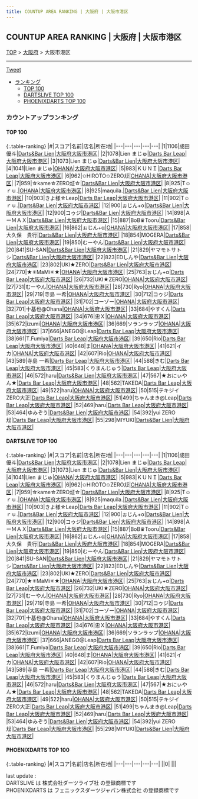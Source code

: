```yaml
---
title: COUNTUP AREA RANKING | 大阪府 | 大阪市港区
---
```

## COUNTUP AREA RANKING | 大阪府 | 大阪市港区

[TOP](/darts/rank/) > [大阪府](/darts/rank/大阪府/) > 大阪市港区

___

<a href="https://twitter.com/share?ref_src=twsrc%5Etfw" data-text="COUNTUP AREA RANKING | 大阪府大阪市港区" class="twitter-share-button" data-hashtags="DARTSLIVE,PHOENIXDARTS,darts,ダーツ" data-show-count="false">Tweet</a>

* [ランキング](#カウントアップランキング)
    * [TOP 100](#top-100)
    * [DARTSLIVE TOP 100](#dartslive-top-100)
    * [PHOENIXDARTS TOP 100](#phoenixdarts-top-100)

### カウントアップランキング

#### TOP 100



{:.table-ranking}
|#|スコア|名前|店名|所在地|
|---|---|---|---|---|
|1|1106|<span class="rank-name-dl">成田 優斗</span>|<a href="https://search.dartslive.com/jp/shop/5c38c1c30c685fd00d9b047a20a7ba1e">Darts&Bar Lien</a>|<a href="/darts/rank/大阪府/大阪市港区">大阪府大阪市港区</a>|
|2|1078|<span class="rank-name-dl">Lien まじゅ</span>|<a href="https://search.dartslive.com/jp/shop/c7ba8493d521df830d9b047a20a7ba1e">Darts Bar Leap</a>|<a href="/darts/rank/大阪府/大阪市港区">大阪府大阪市港区</a>|
|3|1073|<span class="rank-name-dl">Lien まじゅ</span>|<a href="https://search.dartslive.com/jp/shop/5c38c1c30c685fd00d9b047a20a7ba1e">Darts&Bar Lien</a>|<a href="/darts/rank/大阪府/大阪市港区">大阪府大阪市港区</a>|
|4|1041|<span class="rank-name-dl">Lien まじゅ</span>|<a href="https://search.dartslive.com/jp/shop/35a27cc5f0c68f4c0d9b047a20a7ba1e">OHANA</a>|<a href="/darts/rank/大阪府/大阪市港区">大阪府大阪市港区</a>|
|5|983|<span class="rank-name-dl">ＫＵＮＩ</span>|<a href="https://search.dartslive.com/jp/shop/c7ba8493d521df830d9b047a20a7ba1e">Darts Bar Leap</a>|<a href="/darts/rank/大阪府/大阪市港区">大阪府大阪市港区</a>|
|6|962|<span class="rank-name-dl">✩HIROTO✩ZERO㍽</span>|<a href="https://search.dartslive.com/jp/shop/35a27cc5f0c68f4c0d9b047a20a7ba1e">OHANA</a>|<a href="/darts/rank/大阪府/大阪市港区">大阪府大阪市港区</a>|
|7|959|<span class="rank-name-dl">☆kame☆ZERO㍽☆</span>|<a href="https://search.dartslive.com/jp/shop/5c38c1c30c685fd00d9b047a20a7ba1e">Darts&Bar Lien</a>|<a href="/darts/rank/大阪府/大阪市港区">大阪府大阪市港区</a>|
|8|925|<span class="rank-name-dl">T☺︎ｒｕ.</span>|<a href="https://search.dartslive.com/jp/shop/35a27cc5f0c68f4c0d9b047a20a7ba1e">OHANA</a>|<a href="/darts/rank/大阪府/大阪市港区">大阪府大阪市港区</a>|
|8|925|<span class="rank-name-dl">maquila.</span>|<a href="https://search.dartslive.com/jp/shop/5c38c1c30c685fd00d9b047a20a7ba1e">Darts&Bar Lien</a>|<a href="/darts/rank/大阪府/大阪市港区">大阪府大阪市港区</a>|
|10|903|<span class="rank-name-dl">きよ様☆Leap</span>|<a href="https://search.dartslive.com/jp/shop/c7ba8493d521df830d9b047a20a7ba1e">Darts Bar Leap</a>|<a href="/darts/rank/大阪府/大阪市港区">大阪府大阪市港区</a>|
|11|902|<span class="rank-name-dl">T☺︎ｒｕ.</span>|<a href="https://search.dartslive.com/jp/shop/5c38c1c30c685fd00d9b047a20a7ba1e">Darts&Bar Lien</a>|<a href="/darts/rank/大阪府/大阪市港区">大阪府大阪市港区</a>|
|12|900|<span class="rank-name-dl">ぉじん+α</span>|<a href="https://search.dartslive.com/jp/shop/5c38c1c30c685fd00d9b047a20a7ba1e">Darts&Bar Lien</a>|<a href="/darts/rank/大阪府/大阪市港区">大阪府大阪市港区</a>|
|12|900|<span class="rank-name-dl">コゥジ</span>|<a href="https://search.dartslive.com/jp/shop/5c38c1c30c685fd00d9b047a20a7ba1e">Darts&Bar Lien</a>|<a href="/darts/rank/大阪府/大阪市港区">大阪府大阪市港区</a>|
|14|898|<span class="rank-name-dl">ＡーＭＡＸ</span>|<a href="https://search.dartslive.com/jp/shop/5c38c1c30c685fd00d9b047a20a7ba1e">Darts&Bar Lien</a>|<a href="/darts/rank/大阪府/大阪市港区">大阪府大阪市港区</a>|
|15|887|<span class="rank-name-dl">BoB♛Tooru</span>|<a href="https://search.dartslive.com/jp/shop/5c38c1c30c685fd00d9b047a20a7ba1e">Darts&Bar Lien</a>|<a href="/darts/rank/大阪府/大阪市港区">大阪府大阪市港区</a>|
|16|862|<span class="rank-name-dl">ぉじん+α</span>|<a href="https://search.dartslive.com/jp/shop/35a27cc5f0c68f4c0d9b047a20a7ba1e">OHANA</a>|<a href="/darts/rank/大阪府/大阪市港区">大阪府大阪市港区</a>|
|17|858|<span class="rank-name-dl">大久保　貴行</span>|<a href="https://search.dartslive.com/jp/shop/5c38c1c30c685fd00d9b047a20a7ba1e">Darts&Bar Lien</a>|<a href="/darts/rank/大阪府/大阪市港区">大阪府大阪市港区</a>|
|18|854|<span class="rank-name-dl">MOGERA</span>|<a href="https://search.dartslive.com/jp/shop/5c38c1c30c685fd00d9b047a20a7ba1e">Darts&Bar Lien</a>|<a href="/darts/rank/大阪府/大阪市港区">大阪府大阪市港区</a>|
|19|850|<span class="rank-name-dl">むーやん</span>|<a href="https://search.dartslive.com/jp/shop/5c38c1c30c685fd00d9b047a20a7ba1e">Darts&Bar Lien</a>|<a href="/darts/rank/大阪府/大阪市港区">大阪府大阪市港区</a>|
|20|841|<span class="rank-name-dl">SU-SAN</span>|<a href="https://search.dartslive.com/jp/shop/5c38c1c30c685fd00d9b047a20a7ba1e">Darts&Bar Lien</a>|<a href="/darts/rank/大阪府/大阪市港区">大阪府大阪市港区</a>|
|21|829|<span class="rank-name-dl">ヤマモトサトシ</span>|<a href="https://search.dartslive.com/jp/shop/5c38c1c30c685fd00d9b047a20a7ba1e">Darts&Bar Lien</a>|<a href="/darts/rank/大阪府/大阪市港区">大阪府大阪市港区</a>|
|22|823|<span class="rank-name-dl">EDしんや</span>|<a href="https://search.dartslive.com/jp/shop/5c38c1c30c685fd00d9b047a20a7ba1e">Darts&Bar Lien</a>|<a href="/darts/rank/大阪府/大阪市港区">大阪府大阪市港区</a>|
|23|802|<span class="rank-name-dl">UKI★ZERO</span>|<a href="https://search.dartslive.com/jp/shop/5c38c1c30c685fd00d9b047a20a7ba1e">Darts&Bar Lien</a>|<a href="/darts/rank/大阪府/大阪市港区">大阪府大阪市港区</a>|
|24|770|<span class="rank-name-dl">★✳︎MaMi✳︎★</span>|<a href="https://search.dartslive.com/jp/shop/35a27cc5f0c68f4c0d9b047a20a7ba1e">OHANA</a>|<a href="/darts/rank/大阪府/大阪市港区">大阪府大阪市港区</a>|
|25|763|<span class="rank-name-dl">ぉじん+α</span>|<a href="https://search.dartslive.com/jp/shop/c7ba8493d521df830d9b047a20a7ba1e">Darts Bar Leap</a>|<a href="/darts/rank/大阪府/大阪市港区">大阪府大阪市港区</a>|
|26|732|<span class="rank-name-dl">UKI★ZERO</span>|<a href="https://search.dartslive.com/jp/shop/35a27cc5f0c68f4c0d9b047a20a7ba1e">OHANA</a>|<a href="/darts/rank/大阪府/大阪市港区">大阪府大阪市港区</a>|
|27|731|<span class="rank-name-dl">むーやん</span>|<a href="https://search.dartslive.com/jp/shop/35a27cc5f0c68f4c0d9b047a20a7ba1e">OHANA</a>|<a href="/darts/rank/大阪府/大阪市港区">大阪府大阪市港区</a>|
|28|730|<span class="rank-name-dl">Ryo</span>|<a href="https://search.dartslive.com/jp/shop/35a27cc5f0c68f4c0d9b047a20a7ba1e">OHANA</a>|<a href="/darts/rank/大阪府/大阪市港区">大阪府大阪市港区</a>|
|29|719|<span class="rank-name-dl">寺島 一希</span>|<a href="https://search.dartslive.com/jp/shop/35a27cc5f0c68f4c0d9b047a20a7ba1e">OHANA</a>|<a href="/darts/rank/大阪府/大阪市港区">大阪府大阪市港区</a>|
|30|712|<span class="rank-name-dl">コゥジ</span>|<a href="https://search.dartslive.com/jp/shop/c7ba8493d521df830d9b047a20a7ba1e">Darts Bar Leap</a>|<a href="/darts/rank/大阪府/大阪市港区">大阪府大阪市港区</a>|
|31|702|<span class="rank-name-dl">コーゾー</span>|<a href="https://search.dartslive.com/jp/shop/35a27cc5f0c68f4c0d9b047a20a7ba1e">OHANA</a>|<a href="/darts/rank/大阪府/大阪市港区">大阪府大阪市港区</a>|
|32|701|<span class="rank-name-dl">十基也@Ohana</span>|<a href="https://search.dartslive.com/jp/shop/35a27cc5f0c68f4c0d9b047a20a7ba1e">OHANA</a>|<a href="/darts/rank/大阪府/大阪市港区">大阪府大阪市港区</a>|
|33|684|<span class="rank-name-dl">やすくん</span>|<a href="https://search.dartslive.com/jp/shop/c7ba8493d521df830d9b047a20a7ba1e">Darts Bar Leap</a>|<a href="/darts/rank/大阪府/大阪市港区">大阪府大阪市港区</a>|
|34|676|<span class="rank-name-dl">忠Ｘ</span>|<a href="https://search.dartslive.com/jp/shop/35a27cc5f0c68f4c0d9b047a20a7ba1e">OHANA</a>|<a href="/darts/rank/大阪府/大阪市港区">大阪府大阪市港区</a>|
|35|672|<span class="rank-name-dl">izumi</span>|<a href="https://search.dartslive.com/jp/shop/35a27cc5f0c68f4c0d9b047a20a7ba1e">OHANA</a>|<a href="/darts/rank/大阪府/大阪市港区">大阪府大阪市港区</a>|
|36|669|<span class="rank-name-dl">ソランラップ</span>|<a href="https://search.dartslive.com/jp/shop/35a27cc5f0c68f4c0d9b047a20a7ba1e">OHANA</a>|<a href="/darts/rank/大阪府/大阪市港区">大阪府大阪市港区</a>|
|37|666|<span class="rank-name-dl">ANEGO@Leap</span>|<a href="https://search.dartslive.com/jp/shop/c7ba8493d521df830d9b047a20a7ba1e">Darts Bar Leap</a>|<a href="/darts/rank/大阪府/大阪市港区">大阪府大阪市港区</a>|
|38|661|<span class="rank-name-dl">T.Fumiya</span>|<a href="https://search.dartslive.com/jp/shop/c7ba8493d521df830d9b047a20a7ba1e">Darts Bar Leap</a>|<a href="/darts/rank/大阪府/大阪市港区">大阪府大阪市港区</a>|
|39|650|<span class="rank-name-dl">Rio</span>|<a href="https://search.dartslive.com/jp/shop/c7ba8493d521df830d9b047a20a7ba1e">Darts Bar Leap</a>|<a href="/darts/rank/大阪府/大阪市港区">大阪府大阪市港区</a>|
|40|648|<span class="rank-name-dl">ま</span>|<a href="https://search.dartslive.com/jp/shop/35a27cc5f0c68f4c0d9b047a20a7ba1e">OHANA</a>|<a href="/darts/rank/大阪府/大阪市港区">大阪府大阪市港区</a>|
|41|621|<span class="rank-name-dl">イカ</span>|<a href="https://search.dartslive.com/jp/shop/35a27cc5f0c68f4c0d9b047a20a7ba1e">OHANA</a>|<a href="/darts/rank/大阪府/大阪市港区">大阪府大阪市港区</a>|
|42|607|<span class="rank-name-dl">Rio</span>|<a href="https://search.dartslive.com/jp/shop/35a27cc5f0c68f4c0d9b047a20a7ba1e">OHANA</a>|<a href="/darts/rank/大阪府/大阪市港区">大阪府大阪市港区</a>|
|43|589|<span class="rank-name-dl">寺島 一希</span>|<a href="https://search.dartslive.com/jp/shop/c7ba8493d521df830d9b047a20a7ba1e">Darts Bar Leap</a>|<a href="/darts/rank/大阪府/大阪市港区">大阪府大阪市港区</a>|
|44|588|<span class="rank-name-dl">きむ</span>|<a href="https://search.dartslive.com/jp/shop/c7ba8493d521df830d9b047a20a7ba1e">Darts Bar Leap</a>|<a href="/darts/rank/大阪府/大阪市港区">大阪府大阪市港区</a>|
|45|583|<span class="rank-name-dl">くりまんじゅう</span>|<a href="https://search.dartslive.com/jp/shop/c7ba8493d521df830d9b047a20a7ba1e">Darts Bar Leap</a>|<a href="/darts/rank/大阪府/大阪市港区">大阪府大阪市港区</a>|
|46|572|<span class="rank-name-dl">haru</span>|<a href="https://search.dartslive.com/jp/shop/5c38c1c30c685fd00d9b047a20a7ba1e">Darts&Bar Lien</a>|<a href="/darts/rank/大阪府/大阪市港区">大阪府大阪市港区</a>|
|47|567|<span class="rank-name-dl">★おにぃやん★</span>|<a href="https://search.dartslive.com/jp/shop/c7ba8493d521df830d9b047a20a7ba1e">Darts Bar Leap</a>|<a href="/darts/rank/大阪府/大阪市港区">大阪府大阪市港区</a>|
|48|562|<span class="rank-name-dl">TAKEDA</span>|<a href="https://search.dartslive.com/jp/shop/c7ba8493d521df830d9b047a20a7ba1e">Darts Bar Leap</a>|<a href="/darts/rank/大阪府/大阪市港区">大阪府大阪市港区</a>|
|49|522|<span class="rank-name-dl">haru</span>|<a href="https://search.dartslive.com/jp/shop/35a27cc5f0c68f4c0d9b047a20a7ba1e">OHANA</a>|<a href="/darts/rank/大阪府/大阪市港区">大阪府大阪市港区</a>|
|50|515|<span class="rank-name-dl">テキジイZERO大正</span>|<a href="https://search.dartslive.com/jp/shop/c7ba8493d521df830d9b047a20a7ba1e">Darts Bar Leap</a>|<a href="/darts/rank/大阪府/大阪市港区">大阪府大阪市港区</a>|
|51|499|<span class="rank-name-dl">ちゃんまき@Leap</span>|<a href="https://search.dartslive.com/jp/shop/c7ba8493d521df830d9b047a20a7ba1e">Darts Bar Leap</a>|<a href="/darts/rank/大阪府/大阪市港区">大阪府大阪市港区</a>|
|52|469|<span class="rank-name-dl">haru</span>|<a href="https://search.dartslive.com/jp/shop/c7ba8493d521df830d9b047a20a7ba1e">Darts Bar Leap</a>|<a href="/darts/rank/大阪府/大阪市港区">大阪府大阪市港区</a>|
|53|464|<span class="rank-name-dl">ゆみぞう</span>|<a href="https://search.dartslive.com/jp/shop/5c38c1c30c685fd00d9b047a20a7ba1e">Darts&Bar Lien</a>|<a href="/darts/rank/大阪府/大阪市港区">大阪府大阪市港区</a>|
|54|392|<span class="rank-name-dl">yui ZERO㍽</span>|<a href="https://search.dartslive.com/jp/shop/c7ba8493d521df830d9b047a20a7ba1e">Darts Bar Leap</a>|<a href="/darts/rank/大阪府/大阪市港区">大阪府大阪市港区</a>|
|55|298|<span class="rank-name-dl">MIYUKI</span>|<a href="https://search.dartslive.com/jp/shop/5c38c1c30c685fd00d9b047a20a7ba1e">Darts&Bar Lien</a>|<a href="/darts/rank/大阪府/大阪市港区">大阪府大阪市港区</a>|


#### DARTSLIVE TOP 100



{:.table-ranking}
|#|スコア|名前|店名|所在地|
|---|---|---|---|---|
|1|1106|<span class="rank-name-dl">成田 優斗</span>|<a href="https://search.dartslive.com/jp/shop/5c38c1c30c685fd00d9b047a20a7ba1e">Darts&Bar Lien</a>|<a href="/darts/rank/大阪府/大阪市港区">大阪府大阪市港区</a>|
|2|1078|<span class="rank-name-dl">Lien まじゅ</span>|<a href="https://search.dartslive.com/jp/shop/c7ba8493d521df830d9b047a20a7ba1e">Darts Bar Leap</a>|<a href="/darts/rank/大阪府/大阪市港区">大阪府大阪市港区</a>|
|3|1073|<span class="rank-name-dl">Lien まじゅ</span>|<a href="https://search.dartslive.com/jp/shop/5c38c1c30c685fd00d9b047a20a7ba1e">Darts&Bar Lien</a>|<a href="/darts/rank/大阪府/大阪市港区">大阪府大阪市港区</a>|
|4|1041|<span class="rank-name-dl">Lien まじゅ</span>|<a href="https://search.dartslive.com/jp/shop/35a27cc5f0c68f4c0d9b047a20a7ba1e">OHANA</a>|<a href="/darts/rank/大阪府/大阪市港区">大阪府大阪市港区</a>|
|5|983|<span class="rank-name-dl">ＫＵＮＩ</span>|<a href="https://search.dartslive.com/jp/shop/c7ba8493d521df830d9b047a20a7ba1e">Darts Bar Leap</a>|<a href="/darts/rank/大阪府/大阪市港区">大阪府大阪市港区</a>|
|6|962|<span class="rank-name-dl">✩HIROTO✩ZERO㍽</span>|<a href="https://search.dartslive.com/jp/shop/35a27cc5f0c68f4c0d9b047a20a7ba1e">OHANA</a>|<a href="/darts/rank/大阪府/大阪市港区">大阪府大阪市港区</a>|
|7|959|<span class="rank-name-dl">☆kame☆ZERO㍽☆</span>|<a href="https://search.dartslive.com/jp/shop/5c38c1c30c685fd00d9b047a20a7ba1e">Darts&Bar Lien</a>|<a href="/darts/rank/大阪府/大阪市港区">大阪府大阪市港区</a>|
|8|925|<span class="rank-name-dl">T☺︎ｒｕ.</span>|<a href="https://search.dartslive.com/jp/shop/35a27cc5f0c68f4c0d9b047a20a7ba1e">OHANA</a>|<a href="/darts/rank/大阪府/大阪市港区">大阪府大阪市港区</a>|
|8|925|<span class="rank-name-dl">maquila.</span>|<a href="https://search.dartslive.com/jp/shop/5c38c1c30c685fd00d9b047a20a7ba1e">Darts&Bar Lien</a>|<a href="/darts/rank/大阪府/大阪市港区">大阪府大阪市港区</a>|
|10|903|<span class="rank-name-dl">きよ様☆Leap</span>|<a href="https://search.dartslive.com/jp/shop/c7ba8493d521df830d9b047a20a7ba1e">Darts Bar Leap</a>|<a href="/darts/rank/大阪府/大阪市港区">大阪府大阪市港区</a>|
|11|902|<span class="rank-name-dl">T☺︎ｒｕ.</span>|<a href="https://search.dartslive.com/jp/shop/5c38c1c30c685fd00d9b047a20a7ba1e">Darts&Bar Lien</a>|<a href="/darts/rank/大阪府/大阪市港区">大阪府大阪市港区</a>|
|12|900|<span class="rank-name-dl">ぉじん+α</span>|<a href="https://search.dartslive.com/jp/shop/5c38c1c30c685fd00d9b047a20a7ba1e">Darts&Bar Lien</a>|<a href="/darts/rank/大阪府/大阪市港区">大阪府大阪市港区</a>|
|12|900|<span class="rank-name-dl">コゥジ</span>|<a href="https://search.dartslive.com/jp/shop/5c38c1c30c685fd00d9b047a20a7ba1e">Darts&Bar Lien</a>|<a href="/darts/rank/大阪府/大阪市港区">大阪府大阪市港区</a>|
|14|898|<span class="rank-name-dl">ＡーＭＡＸ</span>|<a href="https://search.dartslive.com/jp/shop/5c38c1c30c685fd00d9b047a20a7ba1e">Darts&Bar Lien</a>|<a href="/darts/rank/大阪府/大阪市港区">大阪府大阪市港区</a>|
|15|887|<span class="rank-name-dl">BoB♛Tooru</span>|<a href="https://search.dartslive.com/jp/shop/5c38c1c30c685fd00d9b047a20a7ba1e">Darts&Bar Lien</a>|<a href="/darts/rank/大阪府/大阪市港区">大阪府大阪市港区</a>|
|16|862|<span class="rank-name-dl">ぉじん+α</span>|<a href="https://search.dartslive.com/jp/shop/35a27cc5f0c68f4c0d9b047a20a7ba1e">OHANA</a>|<a href="/darts/rank/大阪府/大阪市港区">大阪府大阪市港区</a>|
|17|858|<span class="rank-name-dl">大久保　貴行</span>|<a href="https://search.dartslive.com/jp/shop/5c38c1c30c685fd00d9b047a20a7ba1e">Darts&Bar Lien</a>|<a href="/darts/rank/大阪府/大阪市港区">大阪府大阪市港区</a>|
|18|854|<span class="rank-name-dl">MOGERA</span>|<a href="https://search.dartslive.com/jp/shop/5c38c1c30c685fd00d9b047a20a7ba1e">Darts&Bar Lien</a>|<a href="/darts/rank/大阪府/大阪市港区">大阪府大阪市港区</a>|
|19|850|<span class="rank-name-dl">むーやん</span>|<a href="https://search.dartslive.com/jp/shop/5c38c1c30c685fd00d9b047a20a7ba1e">Darts&Bar Lien</a>|<a href="/darts/rank/大阪府/大阪市港区">大阪府大阪市港区</a>|
|20|841|<span class="rank-name-dl">SU-SAN</span>|<a href="https://search.dartslive.com/jp/shop/5c38c1c30c685fd00d9b047a20a7ba1e">Darts&Bar Lien</a>|<a href="/darts/rank/大阪府/大阪市港区">大阪府大阪市港区</a>|
|21|829|<span class="rank-name-dl">ヤマモトサトシ</span>|<a href="https://search.dartslive.com/jp/shop/5c38c1c30c685fd00d9b047a20a7ba1e">Darts&Bar Lien</a>|<a href="/darts/rank/大阪府/大阪市港区">大阪府大阪市港区</a>|
|22|823|<span class="rank-name-dl">EDしんや</span>|<a href="https://search.dartslive.com/jp/shop/5c38c1c30c685fd00d9b047a20a7ba1e">Darts&Bar Lien</a>|<a href="/darts/rank/大阪府/大阪市港区">大阪府大阪市港区</a>|
|23|802|<span class="rank-name-dl">UKI★ZERO</span>|<a href="https://search.dartslive.com/jp/shop/5c38c1c30c685fd00d9b047a20a7ba1e">Darts&Bar Lien</a>|<a href="/darts/rank/大阪府/大阪市港区">大阪府大阪市港区</a>|
|24|770|<span class="rank-name-dl">★✳︎MaMi✳︎★</span>|<a href="https://search.dartslive.com/jp/shop/35a27cc5f0c68f4c0d9b047a20a7ba1e">OHANA</a>|<a href="/darts/rank/大阪府/大阪市港区">大阪府大阪市港区</a>|
|25|763|<span class="rank-name-dl">ぉじん+α</span>|<a href="https://search.dartslive.com/jp/shop/c7ba8493d521df830d9b047a20a7ba1e">Darts Bar Leap</a>|<a href="/darts/rank/大阪府/大阪市港区">大阪府大阪市港区</a>|
|26|732|<span class="rank-name-dl">UKI★ZERO</span>|<a href="https://search.dartslive.com/jp/shop/35a27cc5f0c68f4c0d9b047a20a7ba1e">OHANA</a>|<a href="/darts/rank/大阪府/大阪市港区">大阪府大阪市港区</a>|
|27|731|<span class="rank-name-dl">むーやん</span>|<a href="https://search.dartslive.com/jp/shop/35a27cc5f0c68f4c0d9b047a20a7ba1e">OHANA</a>|<a href="/darts/rank/大阪府/大阪市港区">大阪府大阪市港区</a>|
|28|730|<span class="rank-name-dl">Ryo</span>|<a href="https://search.dartslive.com/jp/shop/35a27cc5f0c68f4c0d9b047a20a7ba1e">OHANA</a>|<a href="/darts/rank/大阪府/大阪市港区">大阪府大阪市港区</a>|
|29|719|<span class="rank-name-dl">寺島 一希</span>|<a href="https://search.dartslive.com/jp/shop/35a27cc5f0c68f4c0d9b047a20a7ba1e">OHANA</a>|<a href="/darts/rank/大阪府/大阪市港区">大阪府大阪市港区</a>|
|30|712|<span class="rank-name-dl">コゥジ</span>|<a href="https://search.dartslive.com/jp/shop/c7ba8493d521df830d9b047a20a7ba1e">Darts Bar Leap</a>|<a href="/darts/rank/大阪府/大阪市港区">大阪府大阪市港区</a>|
|31|702|<span class="rank-name-dl">コーゾー</span>|<a href="https://search.dartslive.com/jp/shop/35a27cc5f0c68f4c0d9b047a20a7ba1e">OHANA</a>|<a href="/darts/rank/大阪府/大阪市港区">大阪府大阪市港区</a>|
|32|701|<span class="rank-name-dl">十基也@Ohana</span>|<a href="https://search.dartslive.com/jp/shop/35a27cc5f0c68f4c0d9b047a20a7ba1e">OHANA</a>|<a href="/darts/rank/大阪府/大阪市港区">大阪府大阪市港区</a>|
|33|684|<span class="rank-name-dl">やすくん</span>|<a href="https://search.dartslive.com/jp/shop/c7ba8493d521df830d9b047a20a7ba1e">Darts Bar Leap</a>|<a href="/darts/rank/大阪府/大阪市港区">大阪府大阪市港区</a>|
|34|676|<span class="rank-name-dl">忠Ｘ</span>|<a href="https://search.dartslive.com/jp/shop/35a27cc5f0c68f4c0d9b047a20a7ba1e">OHANA</a>|<a href="/darts/rank/大阪府/大阪市港区">大阪府大阪市港区</a>|
|35|672|<span class="rank-name-dl">izumi</span>|<a href="https://search.dartslive.com/jp/shop/35a27cc5f0c68f4c0d9b047a20a7ba1e">OHANA</a>|<a href="/darts/rank/大阪府/大阪市港区">大阪府大阪市港区</a>|
|36|669|<span class="rank-name-dl">ソランラップ</span>|<a href="https://search.dartslive.com/jp/shop/35a27cc5f0c68f4c0d9b047a20a7ba1e">OHANA</a>|<a href="/darts/rank/大阪府/大阪市港区">大阪府大阪市港区</a>|
|37|666|<span class="rank-name-dl">ANEGO@Leap</span>|<a href="https://search.dartslive.com/jp/shop/c7ba8493d521df830d9b047a20a7ba1e">Darts Bar Leap</a>|<a href="/darts/rank/大阪府/大阪市港区">大阪府大阪市港区</a>|
|38|661|<span class="rank-name-dl">T.Fumiya</span>|<a href="https://search.dartslive.com/jp/shop/c7ba8493d521df830d9b047a20a7ba1e">Darts Bar Leap</a>|<a href="/darts/rank/大阪府/大阪市港区">大阪府大阪市港区</a>|
|39|650|<span class="rank-name-dl">Rio</span>|<a href="https://search.dartslive.com/jp/shop/c7ba8493d521df830d9b047a20a7ba1e">Darts Bar Leap</a>|<a href="/darts/rank/大阪府/大阪市港区">大阪府大阪市港区</a>|
|40|648|<span class="rank-name-dl">ま</span>|<a href="https://search.dartslive.com/jp/shop/35a27cc5f0c68f4c0d9b047a20a7ba1e">OHANA</a>|<a href="/darts/rank/大阪府/大阪市港区">大阪府大阪市港区</a>|
|41|621|<span class="rank-name-dl">イカ</span>|<a href="https://search.dartslive.com/jp/shop/35a27cc5f0c68f4c0d9b047a20a7ba1e">OHANA</a>|<a href="/darts/rank/大阪府/大阪市港区">大阪府大阪市港区</a>|
|42|607|<span class="rank-name-dl">Rio</span>|<a href="https://search.dartslive.com/jp/shop/35a27cc5f0c68f4c0d9b047a20a7ba1e">OHANA</a>|<a href="/darts/rank/大阪府/大阪市港区">大阪府大阪市港区</a>|
|43|589|<span class="rank-name-dl">寺島 一希</span>|<a href="https://search.dartslive.com/jp/shop/c7ba8493d521df830d9b047a20a7ba1e">Darts Bar Leap</a>|<a href="/darts/rank/大阪府/大阪市港区">大阪府大阪市港区</a>|
|44|588|<span class="rank-name-dl">きむ</span>|<a href="https://search.dartslive.com/jp/shop/c7ba8493d521df830d9b047a20a7ba1e">Darts Bar Leap</a>|<a href="/darts/rank/大阪府/大阪市港区">大阪府大阪市港区</a>|
|45|583|<span class="rank-name-dl">くりまんじゅう</span>|<a href="https://search.dartslive.com/jp/shop/c7ba8493d521df830d9b047a20a7ba1e">Darts Bar Leap</a>|<a href="/darts/rank/大阪府/大阪市港区">大阪府大阪市港区</a>|
|46|572|<span class="rank-name-dl">haru</span>|<a href="https://search.dartslive.com/jp/shop/5c38c1c30c685fd00d9b047a20a7ba1e">Darts&Bar Lien</a>|<a href="/darts/rank/大阪府/大阪市港区">大阪府大阪市港区</a>|
|47|567|<span class="rank-name-dl">★おにぃやん★</span>|<a href="https://search.dartslive.com/jp/shop/c7ba8493d521df830d9b047a20a7ba1e">Darts Bar Leap</a>|<a href="/darts/rank/大阪府/大阪市港区">大阪府大阪市港区</a>|
|48|562|<span class="rank-name-dl">TAKEDA</span>|<a href="https://search.dartslive.com/jp/shop/c7ba8493d521df830d9b047a20a7ba1e">Darts Bar Leap</a>|<a href="/darts/rank/大阪府/大阪市港区">大阪府大阪市港区</a>|
|49|522|<span class="rank-name-dl">haru</span>|<a href="https://search.dartslive.com/jp/shop/35a27cc5f0c68f4c0d9b047a20a7ba1e">OHANA</a>|<a href="/darts/rank/大阪府/大阪市港区">大阪府大阪市港区</a>|
|50|515|<span class="rank-name-dl">テキジイZERO大正</span>|<a href="https://search.dartslive.com/jp/shop/c7ba8493d521df830d9b047a20a7ba1e">Darts Bar Leap</a>|<a href="/darts/rank/大阪府/大阪市港区">大阪府大阪市港区</a>|
|51|499|<span class="rank-name-dl">ちゃんまき@Leap</span>|<a href="https://search.dartslive.com/jp/shop/c7ba8493d521df830d9b047a20a7ba1e">Darts Bar Leap</a>|<a href="/darts/rank/大阪府/大阪市港区">大阪府大阪市港区</a>|
|52|469|<span class="rank-name-dl">haru</span>|<a href="https://search.dartslive.com/jp/shop/c7ba8493d521df830d9b047a20a7ba1e">Darts Bar Leap</a>|<a href="/darts/rank/大阪府/大阪市港区">大阪府大阪市港区</a>|
|53|464|<span class="rank-name-dl">ゆみぞう</span>|<a href="https://search.dartslive.com/jp/shop/5c38c1c30c685fd00d9b047a20a7ba1e">Darts&Bar Lien</a>|<a href="/darts/rank/大阪府/大阪市港区">大阪府大阪市港区</a>|
|54|392|<span class="rank-name-dl">yui ZERO㍽</span>|<a href="https://search.dartslive.com/jp/shop/c7ba8493d521df830d9b047a20a7ba1e">Darts Bar Leap</a>|<a href="/darts/rank/大阪府/大阪市港区">大阪府大阪市港区</a>|
|55|298|<span class="rank-name-dl">MIYUKI</span>|<a href="https://search.dartslive.com/jp/shop/5c38c1c30c685fd00d9b047a20a7ba1e">Darts&Bar Lien</a>|<a href="/darts/rank/大阪府/大阪市港区">大阪府大阪市港区</a>|


#### PHOENIXDARTS TOP 100



{:.table-ranking}
|#|スコア|名前|店名|所在地|
|---|---|---|---|---|
||0|<span class="rank-name-dl"> </span>|<a href=""></a>|<a href="/darts/rank//"></a>|


<div class="footer border-top border-gray-light mt-5 pt-3 text-right text-gray">
    last update : <span style="font-weight: italic" id="foot_last_modified"></span><br />
    DARTSLIVE は 株式会社ダーツライブ社 の登録商標です<br />
    PHOENIXDARTS は フェニックスダーツジャパン株式会社 の登録商標です<br />
</div>

<script src="https://cdnjs.cloudflare.com/ajax/libs/jquery.tablesorter/2.31.3/js/jquery.tablesorter.min.js" integrity="sha512-qzgd5cYSZcosqpzpn7zF2ZId8f/8CHmFKZ8j7mU4OUXTNRd5g+ZHBPsgKEwoqxCtdQvExE5LprwwPAgoicguNg==" crossorigin="anonymous" referrerpolicy="no-referrer"></script>
<link rel="stylesheet" href="https://cdnjs.cloudflare.com/ajax/libs/jquery.tablesorter/2.31.3/css/theme.default.min.css" integrity="sha512-wghhOJkjQX0Lh3NSWvNKeZ0ZpNn+SPVXX1Qyc9OCaogADktxrBiBdKGDoqVUOyhStvMBmJQ8ZdMHiR3wuEq8+w==" crossorigin="anonymous" referrerpolicy="no-referrer" />
<script>
$(function() {
    $(".table-ranking").tablesorter({sortList:[[0, 0]]});
    $("#foot_last_modified").text(formatDate(new Date(document.lastModified), 'yyyy-MM-dd HH:mm:ss'));
});
</script>

<script async src="https://platform.twitter.com/widgets.js" charset="utf-8"></script>